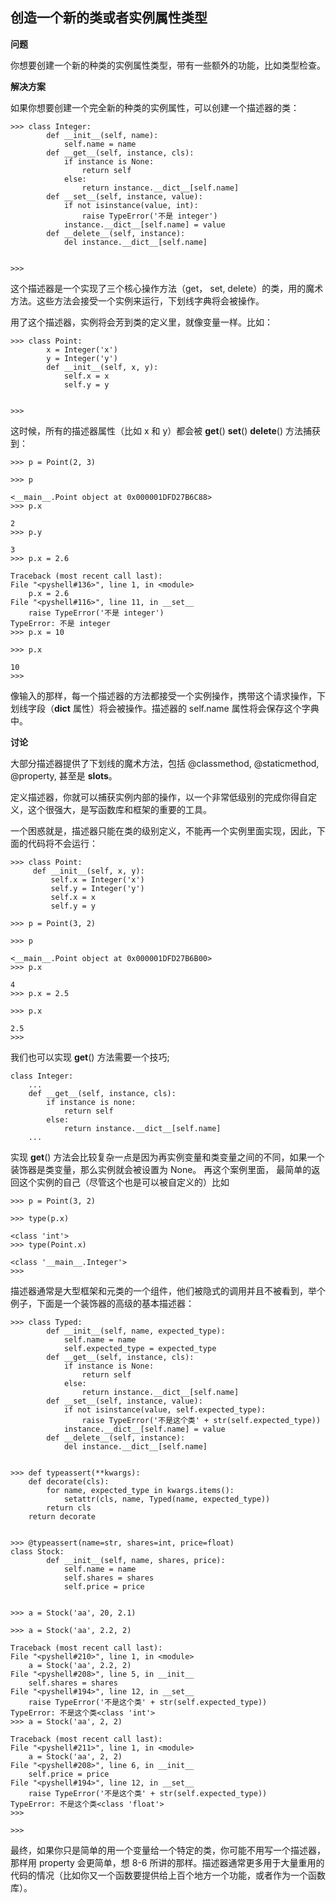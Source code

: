 ## 创造一个新的类或者实例属性类型

**问题**

你想要创建一个新的种类的实例属性类型，带有一些额外的功能，比如类型检查。

**解决方案**

如果你想要创建一个完全新的种类的实例属性，可以创建一个描述器的类：

    >>> class Integer:
            def __init__(self, name):
                self.name = name
            def __get__(self, instance, cls):
                if instance is None:
                    return self
                else:
                    return instance.__dict__[self.name]
            def __set__(self, instance, value):
                if not isinstance(value, int):
                    raise TypeError('不是 integer')
                instance.__dict__[self.name] = value
            def __delete__(self, instance):
                del instance.__dict__[self.name]

            
    >>> 

这个描述器是一个实现了三个核心操作方法（get， set, delete）的类，用的魔术方法。这些方法会接受一个实例来运行，下划线字典将会被操作。

用了这个描述器，实例将会芳到类的定义里，就像变量一样。比如：

    >>> class Point:
            x = Integer('x')
            y = Integer('y')
            def __init__(self, x, y):
                self.x = x
                self.y = y

            
    >>> 

这时候，所有的描述器属性（比如 x 和 y）都会被 __get__() __set__() __delete__() 方法捕获到：

    >>> p = Point(2, 3)
		 
    >>> p
            
    <__main__.Point object at 0x000001DFD27B6C88>
    >>> p.x
            
    2
    >>> p.y
            
    3
    >>> p.x = 2.6
            
    Traceback (most recent call last):
    File "<pyshell#136>", line 1, in <module>
        p.x = 2.6
    File "<pyshell#116>", line 11, in __set__
        raise TypeError('不是 integer')
    TypeError: 不是 integer
    >>> p.x = 10
            
    >>> p.x
            
    10
    >>> 

像输入的那样，每一个描述器的方法都接受一个实例操作，携带这个请求操作，下划线字段（__dict__ 属性）将会被操作。描述器的 self.name 属性将会保存这个字典中。

**讨论**

大部分描述器提供了下划线的魔术方法，包括 @classmethod, @staticmethod, @property, 甚至是 __slots__。

定义描述器，你就可以捕获实例内部的操作，以一个非常低级别的完成你得自定义，这个很强大，是写函数库和框架的重要的工具。

一个困惑就是，描述器只能在类的级别定义，不能再一个实例里面实现，因此，下面的代码将不会运行：

    >>> class Point:
		 def __init__(self, x, y):
			 self.x = Integer('x')
			 self.y = Integer('y')
			 self.x = x
			 self.y = y

    >>> p = Point(3, 2)
            
    >>> p
            
    <__main__.Point object at 0x000001DFD27B6B00>
    >>> p.x
            
    4
    >>> p.x = 2.5
            
    >>> p.x
            
    2.5
    >>> 

我们也可以实现 __get__() 方法需要一个技巧;

    class Integer:
        ...
        def __get__(self, instance, cls):
            if instance is none:
                return self
            else:
                return instance.__dict__[self.name]
        ...

实现 __get__() 方法会比较复杂一点是因为再实例变量和类变量之间的不同，如果一个装饰器是类变量，那么实例就会被设置为 None。 再这个案例里面， 最简单的返回这个实例的自己（尽管这个也是可以被自定义的）比如

    >>> p = Point(3, 2)
		 
    >>> type(p.x)
            
    <class 'int'>
    >>> type(Point.x)
            
    <class '__main__.Integer'>
    >>> 

描述器通常是大型框架和元类的一个组件，他们被隐式的调用并且不被看到，举个例子，下面是一个装饰器的高级的基本描述器：
 
    >>> class Typed:
            def __init__(self, name, expected_type):
                self.name = name
                self.expected_type = expected_type
            def __get__(self, instance, cls):
                if instance is None:
                    return self
                else:
                    return instance.__dict__[self.name]
            def __set__(self, instance, value):
                if not isinstance(value, self.expected_type):
                    raise TypeError('不是这个类' + str(self.expected_type))
                instance.__dict__[self.name] = value
            def __delete__(self, instance):
                del instance.__dict__[self.name]

            
    >>> def typeassert(**kwargs):
        def decorate(cls):
            for name, expected_type in kwargs.items():
                setattr(cls, name, Typed(name, expected_type))
            return cls
        return decorate

            
    >>> @typeassert(name=str, shares=int, price=float)
    class Stock:
            def __init__(self, name, shares, price):
                self.name = name
                self.shares = shares
                self.price = price

            
    >>> a = Stock('aa', 20, 2.1)
            
    >>> a = Stock('aa', 2.2, 2)
            
    Traceback (most recent call last):
    File "<pyshell#210>", line 1, in <module>
        a = Stock('aa', 2.2, 2)
    File "<pyshell#208>", line 5, in __init__
        self.shares = shares
    File "<pyshell#194>", line 12, in __set__
        raise TypeError('不是这个类' + str(self.expected_type))
    TypeError: 不是这个类<class 'int'>
    >>> a = Stock('aa', 2, 2)
            
    Traceback (most recent call last):
    File "<pyshell#211>", line 1, in <module>
        a = Stock('aa', 2, 2)
    File "<pyshell#208>", line 6, in __init__
        self.price = price
    File "<pyshell#194>", line 12, in __set__
        raise TypeError('不是这个类' + str(self.expected_type))
    TypeError: 不是这个类<class 'float'>
    >>> 
            
    >>>

最终，如果你只是简单的用一个变量给一个特定的类，你可能不用写一个描述器，那样用 property 会更简单，想 8-6 所讲的那样。描述器通常更多用于大量重用的代码的情况（比如你又一个函数要提供给上百个地方一个功能，或者作为一个函数库）。
